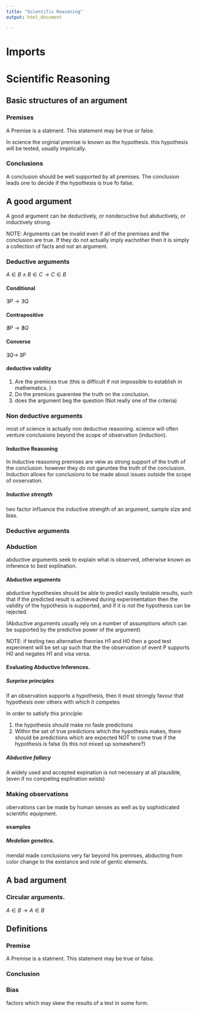 ```yaml
---
title: "Scientific Reasoning"
output: html_document

---
```


# Imports

# Scientific Reasoning 

## Basic structures of an argument  

### Premises
A Premise is a statment. This statement may be true or false.

In science the orginial premise is known as the hypothesis.
this hypothesis will be tested, usually impirically.

### Conclusions
A conclusion should be well supported by all premises. The conclusion leads one to decide if the hypothesis is true fo false.


## A good argument
A good argument can be deductively, or nondecuctive but abductively, or inductively strong.

NOTE: Arguments can be invalid even if all of the premises and the conclusion are true. If they do not actually imply eachother then it is simply a collection of facts and not an argument.  

### Deductive arguments
$A \in B \wedge B \in C \rightarrow C \in B$

#### Conditional
$\exists P \rightarrow \exists Q$

#### Contrapositive
$\nexists P \rightarrow \nexists Q$

#### Converse
$\exists Q \rightarrow \, \exists P$

#### deductive validity
1. Are the premices true (this is difficult if not impossible to establish in mathematics. )
2. Do the premices guarentee the truth on the conclusion.
3. does the argument beg the question (Not really one of the criteria)

### Non deductive arguments
most of science is actually non deductive reasoning. science will often venture conclusions beyond the scope of observation (induction).

#### Inductive Reasoning
In Inductive reasoning premises are veiw as strong support of the truth of the conclusion. however they do not garuntee the truth of the conclusion. Induction allows for conclusions to be made about issues outside the scope of ovservation.

##### Inductive strength
two factor influence the inductive strength of an argument, sample size and bias.

### Deductive arguments

### Abduction
abductive arguments seek to explain what is observed, otherwise known as inference to best explination.

#### Abductive arguments
abductive hypothesies should be able to predict easily testable results, such that if the predicted result is achieved during experimentation then the validity of the hypothesis is supported, and if it is not the hypothesis can be rejected.

(Abductive arguments usually rely on a number of assumptions which can be supported by the predictive power of the argument)

NOTE: if testing two alternative theories H1 and H0 then a good test experiment will be set up such that the the observation of event P supports H0 and negates H1 and visa versa.

#### Evaluating Abductive Inferences.

##### Surprise principles
If an observation supports a hypothesis, then it must strongly favour that hypothesis over others with which it competes

In order to satisfy this principle:
1. the hypothesis should make no fasle predictions
2. Within the set of true predictions which the hypothesis makes, there should be predictions which are expected NOT to come true if the hypothesis is false (Is this not mixed up somewhere?)

##### Abductive fallacy
A widely used and accepted expination is not necessary at all plausible, (even if no competing explination exists)


### Making observations

obervations can be made by human senses as well as by sophisticated scientific equipment.


#### examples

##### Medelian genetics.
mendal made conclusions very far beyond his premises, abducting from color change to the existance and role of gentic elements.

## A bad argument

### Circular arguments.
$A \in B \rightarrow A \in B$


## Definitions

### Premise
A Premise is a statment. This statement may be true or false.

### Conclusion

### Bias
factors which may skew the results of a test in some form.


